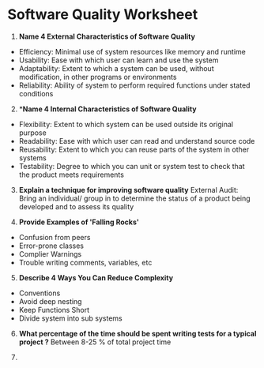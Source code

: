 # Software Quality Worksheet 

1. **Name 4 External Characteristics of Software Quality**
- Efficiency: Minimal use of system resources like memory and runtime
- Usability: Ease with which user can learn and use the system
- Adaptability: Extent to which a system can be used, without modification, in other programs or environments 
- Reliability: Ability of system to perform required functions under stated conditions 

2. ***Name 4 Internal Characteristics of Software Quality**
- Flexibility: Extent to which system can be used outside its original purpose
- Readability: Ease with which user can read and understand source code
- Reusability: Extent to which you can reuse parts of the system in other systems
- Testability: Degree to which you can unit or system test to check that the product meets requirements

3. **Explain a technique for improving software quality**
External Audit: Bring an individual/ group in to determine the status of a product being developed and to assess its quality 

4. **Provide Examples of 'Falling Rocks'**
- Confusion from peers
- Error-prone classes 
- Complier Warnings 
- Trouble writing comments, variables, etc

5. **Describe 4 Ways You Can Reduce Complexity**
- Conventions 
- Avoid deep nesting
- Keep Functions Short
- Divide system into sub systems 

6. **What percentage of the time should be spent writing tests for a typical project ?**
Between 8-25 % of total project time 

7. 


